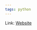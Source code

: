 ```yaml
---
tags: python
---
```

Link: [Website](https://medium.com/better-programming/numpy-illustrated-the-visual-guide-to-numpy-3b1d4976de1d)

